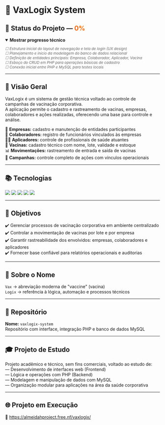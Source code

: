 <h1>💉 VaxLogix System</h1>

<h2>🚧 Status do Projeto — <span style="color: #ff6600;">0%</span></h2>

<details open>
  <summary><strong>Mostrar progresso técnico</strong></summary>
  <p style="font-size: 12px; color: #666666; font-style: italic;">
    ☐ Estrutura inicial do layout de navegação e tela de login (UX design)<br>
    ☐ Planejamento e início da modelagem do banco de dados relacional<br>
    ☐ Definição de entidades principais: Empresa, Colaborador, Aplicador, Vacina<br>
    ☐ Esboço do CRUD em PHP para operações básicas de cadastro<br>
    ☐ Conexão inicial entre PHP e MySQL para testes locais
  </p>
</details>

<hr>

<h2>🧭 Visão Geral</h2>

<p>
  VaxLogix é um sistema de gestão técnica voltado ao controle de campanhas de vacinação corporativa.<br>
  A aplicação permite o cadastro e rastreamento de vacinas, empresas, colaboradores e ações realizadas, oferecendo uma base para controle e análise.
</p>

<p>
  🏢 <strong>Empresas:</strong> cadastro e manutenção de entidades participantes<br>
  👥 <strong>Colaboradores:</strong> registro de funcionários vinculados às empresas<br>
  🧑‍⚕️ <strong>Aplicadores:</strong> controle de profissionais de saúde atuantes<br>
  💉 <strong>Vacinas:</strong> cadastro técnico com nome, lote, validade e estoque<br>
  📊 <strong>Movimentações:</strong> rastreamento de entrada e saída de vacinas<br>
  📢 <strong>Campanhas:</strong> controle completo de ações com vínculos operacionais
</p>

<hr>

<h2>📚 Tecnologias</h2>

<p>
  <img src="https://img.shields.io/badge/HTML5-E44D26?style=for-the-badge&logo=html5&logoColor=white"/>
  <img src="https://img.shields.io/badge/CSS3-264de4?style=for-the-badge&logo=css3&logoColor=white"/>
  <img src="https://img.shields.io/badge/JavaScript-F7DF1E?style=for-the-badge&logo=javascript&logoColor=black"/>
  <img src="https://img.shields.io/badge/PHP-777BB4?style=for-the-badge&logo=php&logoColor=white"/>
  <img src="https://img.shields.io/badge/MySQL-00758F?style=for-the-badge&logo=mysql&logoColor=white"/>
</p>

<hr>

<h2>📌 Objetivos</h2>

<p>
  ✔️ Gerenciar processos de vacinação corporativa em ambiente centralizado<br>
  ✔️ Controlar a movimentação de vacinas por lote e por empresa<br>
  ✔️ Garantir rastreabilidade dos envolvidos: empresas, colaboradores e aplicadores<br>
  ✔️ Fornecer base confiável para relatórios operacionais e auditorias
</p>

<hr>

<h2>🧠 Sobre o Nome</h2>

<p>
  <code>Vax</code> → abreviação moderna de "vaccine" (vacina)<br>
  <code>Logix</code> → referência à lógica, automação e processos técnicos
</p>

<hr>

<h2>📁 Repositório</h2>

<p>
  <strong>Nome:</strong> <code>vaxlogix-system</code><br>
  Repositório com interface, integração PHP e banco de dados MySQL
</p>

<hr>

<h2>🎓 Projeto de Estudo</h2>

<p>
  Projeto acadêmico e técnico, sem fins comerciais, voltado ao estudo de:<br>
  — Desenvolvimento de interfaces web (Frontend)<br>
  — Lógica e operações com PHP (Backend)<br>
  — Modelagem e manipulação de dados com MySQL<br>
  — Organização modular para aplicações na área da saúde corporativa
</p>

<hr>

<h2>🌐 Projeto em Execução</h2>

<p>
  🔗 <a href="https://almeidahproject.free.nf/vaxlogix/" target="_blank">https://almeidahproject.free.nf/vaxlogix/</a>
</p>
